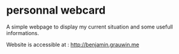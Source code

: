 # personnal webcard

A simple webpage to display my current situation and some usefull informations.

Website is accessible at : http://benjamin.grauwin.me
